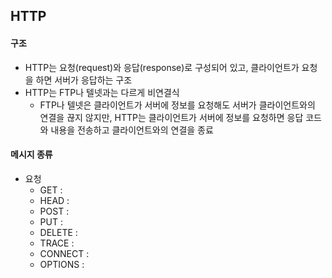 ## HTTP

#### 구조

- HTTP는 요청(request)와 응답(response)로 구성되어 있고, 클라이언트가 요청을 하면 서버가 응답하는 구조
- HTTP는 FTP나 텔넷과는 다르게 비연결식
  - FTP나 텔넷은 클라이언트가 서버에 정보를 요청해도 서버가 클라이언트와의 연결을 끊지 않지만, HTTP는 클라이언트가 서버에 정보를 요청하면 응답 코드와 내용을 전송하고 클라이언트와의 연결을 종료

#### 메시지 종류

- 요청
  - GET :
  - HEAD : 
  - POST :
  - PUT : 
  - DELETE :
  - TRACE : 
  - CONNECT :
  - OPTIONS : 